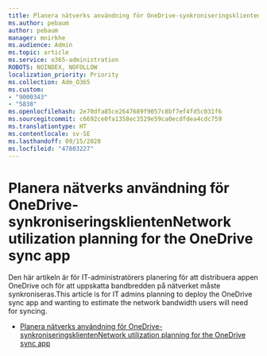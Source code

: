 ```yaml
---
title: Planera nätverks användning för OneDrive-synkroniseringsklienten
ms.author: pebaum
author: pebaum
manager: mnirkhe
ms.audience: Admin
ms.topic: article
ms.service: o365-administration
ROBOTS: NOINDEX, NOFOLLOW
localization_priority: Priority
ms.collection: Adm_O365
ms.custom:
- "9000343"
- "5838"
ms.openlocfilehash: 2e70dfa85ce2647689f9057c8bf7ef4fd5c031f6
ms.sourcegitcommit: c6692ce0fa1358ec3529e59ca0ecdfdea4cdc759
ms.translationtype: HT
ms.contentlocale: sv-SE
ms.lasthandoff: 09/15/2020
ms.locfileid: "47803227"
---
```

# <a name="network-utilization-planning-for-the-onedrive-sync-app"></a><span data-ttu-id="57b3c-102">Planera nätverks användning för OneDrive-synkroniseringsklienten</span><span class="sxs-lookup"><span data-stu-id="57b3c-102">Network utilization planning for the OneDrive sync app</span></span>

<span data-ttu-id="57b3c-103">Den här artikeln är för IT-administratörers planering för att distribuera appen OneDrive och för att uppskatta bandbredden på nätverket måste synkroniseras.</span><span class="sxs-lookup"><span data-stu-id="57b3c-103">This article is for IT admins planning to deploy the OneDrive sync app and wanting to estimate the network bandwidth users will need for syncing.</span></span>  

- [<span data-ttu-id="57b3c-104">Planera nätverks användning för OneDrive-synkroniseringsklienten</span><span class="sxs-lookup"><span data-stu-id="57b3c-104">Network utilization planning for the OneDrive sync app</span></span>](https://docs.microsoft.com/onedrive/network-utilization-planning)
